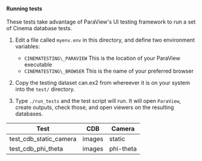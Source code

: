 #### Running tests

These tests take advantage of ParaView's UI testing framework to run a set of Cinema database tests.

1. Edit a file called ``myenv.env`` in this directory, and define two environment variables:
    - ``CINEMATESTING\_PARAVIEW`` This is the location of your ParaView executable
    - ``CINEMATESTING\_BROWSER`` This is the name of your preferred browser 

2. Copy the testing dataset can.ex2 from whereever it is on your system into the ``test/`` directory.

3. Type ``./run_tests`` and the test script will run. It will open ``ParaView``, create outputs, check those, and open viewers on the resulting databases.


| Test | CDB | Camera |
|------|-----|--------|
| test_cdb_static_camera | images | static |
| test_cdb_phi_theta | images | phi-theta |


